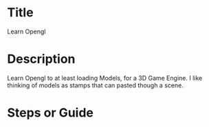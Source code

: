 # Title
Learn Opengl

# Description
Learn Opengl to at least loading Models, for a 3D Game Engine. I like thinking of models as stamps that can pasted though a scene.

# Steps or Guide
